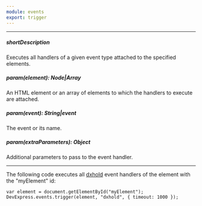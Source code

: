 ```yaml
---
module: events
export: trigger
---
```

---
##### shortDescription
Executes all handlers of a given event type attached to the specified elements.

##### param(element): Node|Array<Node>
An HTML element or an array of elements to which the handlers to execute are attached.

##### param(event): String|event
The event or its name.

##### param(extraParameters): Object
Additional parameters to pass to the event handler.

---
The following code executes all [dxhold](/api-reference/10%20UI%20Widgets/UI%20Events/dxhold.md '/Documentation/ApiReference/UI_Widgets/UI_Events/#dxhold') event handlers of the element with the "myElement" id:

    var element = document.getElementById("myElement");
    DevExpress.events.trigger(element, "dxhold", { timeout: 1000 });